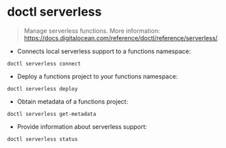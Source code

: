 # doctl serverless

> Manage serverless functions.
> More information: <https://docs.digitalocean.com/reference/doctl/reference/serverless/>.

- Connects local serverless support to a functions namespace:

`doctl serverless connect`

- Deploy a functions project to your functions namespace:

`doctl serverless deploy`

- Obtain metadata of a functions project:

`doctl serverless get-metadata`

- Provide information about serverless support:

`doctl serverless status`
